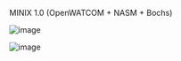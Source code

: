 MINIX 1.0 (OpenWATCOM + NASM + Bochs)

![image](https://github.com/mumu3w/MINIX1/blob/master/tools/2.PNG)

![image](https://github.com/mumu3w/MINIX1/blob/master/tools/1.PNG)
